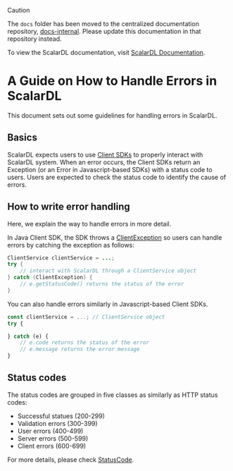 > [!CAUTION]
> 
> The `docs` folder has been moved to the centralized documentation repository, [docs-internal](https://github.com/scalar-labs/docs-internal). Please update this documentation in that repository instead.
> 
> To view the ScalarDL documentation, visit [ScalarDL Documentation](https://scalardl.scalar-labs.com/docs/).

# A Guide on How to Handle Errors in ScalarDL

This document sets out some guidelines for handling errors in ScalarDL.

## Basics

ScalarDL expects users to use [Client SDKs](https://github.com/scalar-labs/scalardl/blob/master/docs/index.md#client-sdks) to properly interact with ScalarDL system.
When an error occurs, the Client SDKs return an Exception (or an Error in Javascript-based SDKs) with a status code to users.
Users are expected to check the status code to identify the cause of errors.

## How to write error handling

Here, we explain the way to handle errors in more detail.

In Java Client SDK, the SDK throws a [ClientException](https://scalar-labs.github.io/scalardl/javadoc/latest/client/com/scalar/dl/client/exception/ClientException.html) so users can handle errors by catching the exception as follows:

```java
ClientService clientService = ...;
try {
    // interact with ScalarDL through a ClientService object
} catch (ClientException) {
    // e.getStatusCode() returns the status of the error
}
```

You can also handle errors similarly in Javascript-based Client SDKs.

```javascript
const clientService = ...; // ClientService object
try {

} catch (e) {
    // e.code returns the status of the error
    // e.message returns the error message
}

```

## Status codes

The status codes are grouped in five classes as similarly as HTTP status codes:

* Successful statues (200-299)
* Validation errors (300-399)
* User errors (400-499)
* Server errors (500-599)
* Client errors (600-699)

For more details, please check [StatusCode](https://scalar-labs.github.io/scalardl/javadoc/latest/common/com/scalar/dl/ledger/service/StatusCode.html).
